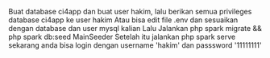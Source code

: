 Buat database ci4app dan buat user hakim, lalu berikan semua privileges database ci4app ke user hakim
Atau bisa edit file .env dan sesuaikan dengan database dan user mysql kalian
Lalu Jalankan php spark migrate && php spark db:seed MainSeeder
Setelah itu jalankan php spark serve
sekarang anda bisa login dengan username 'hakim' dan passsword '11111111'
